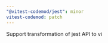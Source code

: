 ```yaml
---
"@vitest-codemod/jest": minor
vitest-codemod: patch
---
```


Support transformation of jest API to vi

